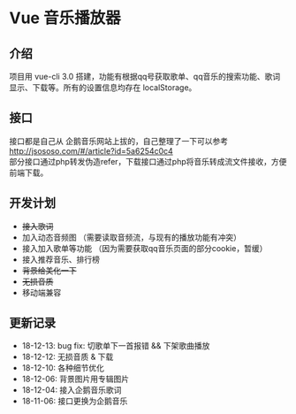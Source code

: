 # Vue 音乐播放器

## 介绍

项目用 vue-cli 3.0 搭建，功能有根据qq号获取歌单、qq音乐的搜索功能、歌词显示、下载等。所有的设置信息均存在 localStorage。  

## 接口

接口都是自己从 企鹅音乐网站上拔的，自己整理了一下可以参考 http://jsososo.com/#/article?id=5a6254c0c4  
部分接口通过php转发伪造refer，下载接口通过php将音乐转成流文件接收，方便前端下载。


## 开发计划

+ ~~接入歌词~~
+ 加入动态音频图 （需要读取音频流，与现有的播放功能有冲突）
+ 接入加入歌单等功能 （因为需要获取qq音乐页面的部分cookie，暂缓）
+ 接入推荐音乐、排行榜
+ ~~背景给美化一下~~
+ ~~无损音质~~
+ 移动端兼容

## 更新记录
+ 18-12-13: bug fix: 切歌单下一首报错 && 下架歌曲播放
+ 18-12-12: 无损音质 & 下载
+ 18-12-10: 各种细节优化
+ 18-12-06: 背景图片用专辑图片
+ 18-12-04: 接入企鹅音乐歌词
+ 18-11-06: 接口更换为企鹅音乐
